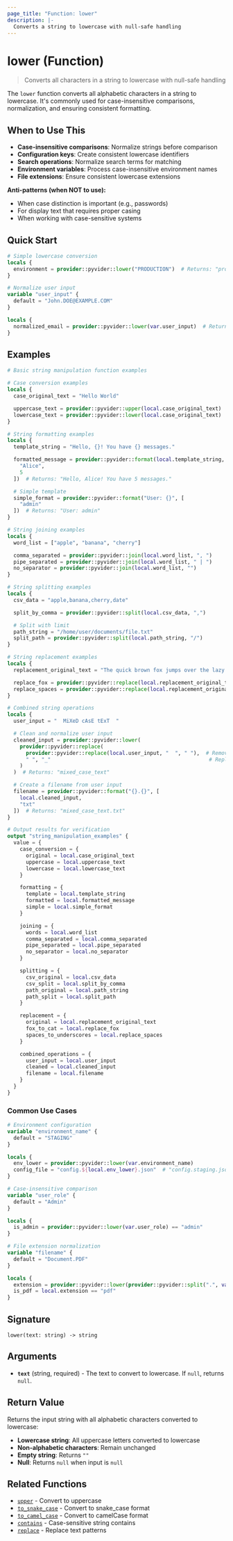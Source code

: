 ```yaml
---
page_title: "Function: lower"
description: |-
  Converts a string to lowercase with null-safe handling
---
```


# lower (Function)

> Converts all characters in a string to lowercase with null-safe handling

The `lower` function converts all alphabetic characters in a string to lowercase. It's commonly used for case-insensitive comparisons, normalization, and ensuring consistent formatting.

## When to Use This

- **Case-insensitive comparisons**: Normalize strings before comparison
- **Configuration keys**: Create consistent lowercase identifiers
- **Search operations**: Normalize search terms for matching
- **Environment variables**: Process case-insensitive environment names
- **File extensions**: Ensure consistent lowercase extensions

**Anti-patterns (when NOT to use):**
- When case distinction is important (e.g., passwords)
- For display text that requires proper casing
- When working with case-sensitive systems

## Quick Start

```terraform
# Simple lowercase conversion
locals {
  environment = provider::pyvider::lower("PRODUCTION")  # Returns: "production"
}

# Normalize user input
variable "user_input" {
  default = "John.DOE@EXAMPLE.COM"
}

locals {
  normalized_email = provider::pyvider::lower(var.user_input)  # Returns: "john.doe@example.com"
}
```

## Examples

```terraform
# Basic string manipulation function examples

# Case conversion examples
locals {
  case_original_text = "Hello World"

  uppercase_text = provider::pyvider::upper(local.case_original_text)    # Returns: "HELLO WORLD"
  lowercase_text = provider::pyvider::lower(local.case_original_text)    # Returns: "hello world"
}

# String formatting examples
locals {
  template_string = "Hello, {}! You have {} messages."

  formatted_message = provider::pyvider::format(local.template_string, [
    "Alice",
    5
  ])  # Returns: "Hello, Alice! You have 5 messages."

  # Simple template
  simple_format = provider::pyvider::format("User: {}", [
    "admin"
  ])  # Returns: "User: admin"
}

# String joining examples
locals {
  word_list = ["apple", "banana", "cherry"]

  comma_separated = provider::pyvider::join(local.word_list, ", ")     # Returns: "apple, banana, cherry"
  pipe_separated = provider::pyvider::join(local.word_list, " | ")     # Returns: "apple | banana | cherry"
  no_separator = provider::pyvider::join(local.word_list, "")          # Returns: "applebananacherry"
}

# String splitting examples
locals {
  csv_data = "apple,banana,cherry,date"

  split_by_comma = provider::pyvider::split(local.csv_data, ",")       # Returns: ["apple", "banana", "cherry", "date"]

  # Split with limit
  path_string = "/home/user/documents/file.txt"
  split_path = provider::pyvider::split(local.path_string, "/")        # Returns: ["", "home", "user", "documents", "file.txt"]
}

# String replacement examples
locals {
  replacement_original_text = "The quick brown fox jumps over the lazy dog"

  replace_fox = provider::pyvider::replace(local.replacement_original_text, "fox", "cat")    # Returns: "The quick brown cat jumps over the lazy dog"
  replace_spaces = provider::pyvider::replace(local.replacement_original_text, " ", "_")     # Returns: "The_quick_brown_fox_jumps_over_the_lazy_dog"
}

# Combined string operations
locals {
  user_input = "  MiXeD cAsE tExT  "

  # Clean and normalize user input
  cleaned_input = provider::pyvider::lower(
    provider::pyvider::replace(
      provider::pyvider::replace(local.user_input, "  ", " "),  # Remove extra spaces
      " ", "_"                                                   # Replace remaining spaces with underscores
    )
  )  # Returns: "mixed_case_text"

  # Create a filename from user input
  filename = provider::pyvider::format("{}.{}", [
    local.cleaned_input,
    "txt"
  ])  # Returns: "mixed_case_text.txt"
}

# Output results for verification
output "string_manipulation_examples" {
  value = {
    case_conversion = {
      original = local.case_original_text
      uppercase = local.uppercase_text
      lowercase = local.lowercase_text
    }

    formatting = {
      template = local.template_string
      formatted = local.formatted_message
      simple = local.simple_format
    }

    joining = {
      words = local.word_list
      comma_separated = local.comma_separated
      pipe_separated = local.pipe_separated
      no_separator = local.no_separator
    }

    splitting = {
      csv_original = local.csv_data
      csv_split = local.split_by_comma
      path_original = local.path_string
      path_split = local.split_path
    }

    replacement = {
      original = local.replacement_original_text
      fox_to_cat = local.replace_fox
      spaces_to_underscores = local.replace_spaces
    }

    combined_operations = {
      user_input = local.user_input
      cleaned = local.cleaned_input
      filename = local.filename
    }
  }
}
```

### Common Use Cases

```terraform
# Environment configuration
variable "environment_name" {
  default = "STAGING"
}

locals {
  env_lower = provider::pyvider::lower(var.environment_name)
  config_file = "config.${local.env_lower}.json"  # "config.staging.json"
}

# Case-insensitive comparison
variable "user_role" {
  default = "Admin"
}

locals {
  is_admin = provider::pyvider::lower(var.user_role) == "admin"
}

# File extension normalization
variable "filename" {
  default = "Document.PDF"
}

locals {
  extension = provider::pyvider::lower(provider::pyvider::split(".", var.filename)[1])  # "pdf"
  is_pdf = local.extension == "pdf"
}
```

## Signature

`lower(text: string) -> string`

## Arguments

- **`text`** (string, required) - The text to convert to lowercase. If `null`, returns `null`.

## Return Value

Returns the input string with all alphabetic characters converted to lowercase:
- **Lowercase string**: All uppercase letters converted to lowercase
- **Non-alphabetic characters**: Remain unchanged
- **Empty string**: Returns `""`
- **Null**: Returns `null` when input is `null`

## Related Functions

- [`upper`](./upper.md) - Convert to uppercase
- [`to_snake_case`](./to_snake_case.md) - Convert to snake_case format
- [`to_camel_case`](./to_camel_case.md) - Convert to camelCase format
- [`contains`](./contains.md) - Case-sensitive string contains
- [`replace`](./replace.md) - Replace text patterns
